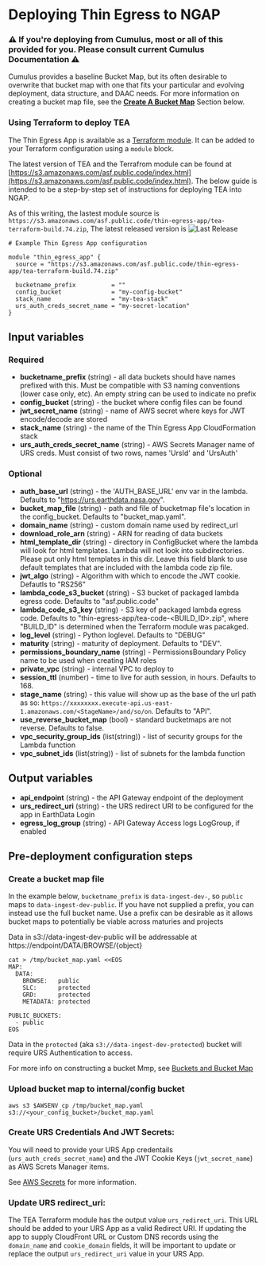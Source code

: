 # Deploying Thin Egress to NGAP

### ⚠️ If you're deploying from Cumulus, most or all of this provided for you. Please consult current Cumulus Documentation ⚠️

Cumulus provides a baseline Bucket Map, but its often desirable to overwrite that bucket map with one that fits your particular and evolving deployment, data structure, and DAAC needs. For more information on creating a bucket map file, see the [**Create A Bucket Map**](https://github.com/asfadmin/thin-egress-app/blob/devel/NGAP-DEPLOY-README.MD#create-a-bucket-map-file) Section below. 

### Using Terraform to deploy TEA 

The Thin Egress App is available as a [Terraform module](https://www.terraform.io/docs/configuration/modules.html). It can be added to your Terraform configuration using a `module` block. 

The latest version of TEA and the Terrafrom module can be found at
[https://s3.amazonaws.com/asf.public.code/index.html](https://s3.amazonaws.com/asf.public.code/index.html). The below guide is intended to be a step-by-step set of instructions for deploying TEA into NGAP. 

As of this writing, the lastest module source is
`https://s3.amazonaws.com/asf.public.code/thin-egress-app/tea-terraform-build.74.zip`, The latest released version is ![Last Release](https://img.shields.io/endpoint.svg?url=https%3A%2F%2Fs3.amazonaws.com%2Fasf.public.code%2Fthin-egress-app%2Flastrelease.json)

```hcl
# Example Thin Egress App configuration

module "thin_egress_app" {
  source = "https://s3.amazonaws.com/asf.public.code/thin-egress-app/tea-terraform-build.74.zip"

  bucketname_prefix          = ""
  config_bucket              = "my-config-bucket"
  stack_name                 = "my-tea-stack"
  urs_auth_creds_secret_name = "my-secret-location"
}
```



## Input variables

### Required

* **bucketname_prefix** (string) - all data buckets should have names prefixed with this. Must be compatible with S3 naming conventions (lower case only, etc). An empty string can be used to indicate no prefix
* **config_bucket** (string) - the bucket where config files can be found
* **jwt_secret_name** (string) - name of AWS secret where keys for JWT encode/decode are stored
* **stack_name** (string) - the name of the Thin Egress App CloudFormation stack
* **urs_auth_creds_secret_name** (string) - AWS Secrets Manager name of URS creds. Must consist of two rows, names 'UrsId' and 'UrsAuth'

### Optional

* **auth_base_url** (string) - the 'AUTH_BASE_URL' env var in the lambda. Defaults to "https://urs.earthdata.nasa.gov".
* **bucket_map_file** (string) - path and file of bucketmap file's location in the config_bucket. Defaults to "bucket_map.yaml".
* **domain_name** (string) - custom domain name used by redirect_url
* **download_role_arn** (string) - ARN for reading of data buckets
* **html_template_dir** (string) - directory in ConfigBucket where the lambda will look for html templates. Lambda will not look into subdirectories. Please put only html templates in this dir. Leave this field blank to use default templates that are included with the lambda code zip file.
* **jwt_algo** (string) - Algorithm with which to encode the JWT cookie. Defautls to "RS256"
* **lambda_code_s3_bucket** (string) - S3 bucket of packaged lambda egress code. Defaults to "asf.public.code"
* **lambda_code_s3_key** (string) - S3 key of packaged lambda egress code. Defaults to "thin-egress-app/tea-code-<BUILD_ID>.zip", where "BUILD_ID" is determined when the Terraform module was pacakged.
* **log_level** (string) - Python loglevel. Defaults to "DEBUG"
* **maturity** (string) - maturity of deployment. Defaults to "DEV".
* **permissions_boundary_name** (string) - PermissionsBoundary Policy name to be used when creating IAM roles
* **private_vpc** (string) - internal VPC to deploy to
* **session_ttl** (number) - time to live for auth session, in hours. Defaults to 168.
* **stage_name** (string) - this value will show up as the base of the url path as so: `https://xxxxxxxx.execute-api.us-east-1.amazonaws.com/<StageName>/and/so/on`. Defaults to "API".
* **use_reverse_bucket_map** (bool) - standard bucketmaps are not reverse. Defaults to false.
* **vpc_security_group_ids** (list(string)) - list of security groups for the Lambda function
* **vpc_subnet_ids** (list(string)) - list of subnets for the lambda function

## Output variables

* **api_endpoint** (string) - the API Gateway endpoint of the deployment
* **urs_redirect_uri** (string) - the URS redirect URI to be configured for the app in EarthData Login
* **egress_log_group** (string) - API Gateway Access logs LogGroup, if enabled

## Pre-deployment configuration steps

### Create a bucket map file

In the example below, `bucketname_prefix` is `data-ingest-dev-`, so `public` maps to `data-ingest-dev-public`. If you have not supplied a prefix, you can instead use the full bucket name. Use a prefix can be desirable as it allows bucket maps to potentially be viable across maturies and projects

Data in s3://data-ingest-dev-public will be addressable at https://endpoint/DATA/BROWSE/{object}

```shell
cat > /tmp/bucket_map.yaml <<EOS
MAP:
  DATA:
    BROWSE:   public
    SLC:      protected
    GRD:      protected
    METADATA: protected

PUBLIC_BUCKETS:
  - public
EOS
```

Data in the `protected` (aka `s3://data-ingest-dev-protected`) bucket will require URS Authentication to access. 

For more info on constructing a bucket Mmp, see [Buckets and Bucket Map](https://github.com/asfadmin/thin-egress-app#buckets-and-bucket-map)

### Upload bucket map to internal/config bucket

```shell
aws s3 $AWSENV cp /tmp/bucket_map.yaml s3://<your_config_bucket>/bucket_map.yaml
```

### Create URS Credentials And JWT Secrets:

You will need to provide your URS App credentails (`urs_auth_creds_secret_name`) and the JWT Cookie Keys (`jwt_secret_name`) as AWS Screts Manager items.

See [AWS Secrets](https://github.com/asfadmin/thin-egress-app/#aws-secrets) for more information.  

### Update URS redirect_uri:

The TEA Terraform module has the output value `urs_redirect_uri`. This URL should be added to your URS App as a valid Redirect URI. If updating the app to supply CloudFront URL or Custom DNS records using the `domain_name` and `cookie_domain` fields, it will be important to update or replace the output `urs_redirect_uri` value in your URS App. 
